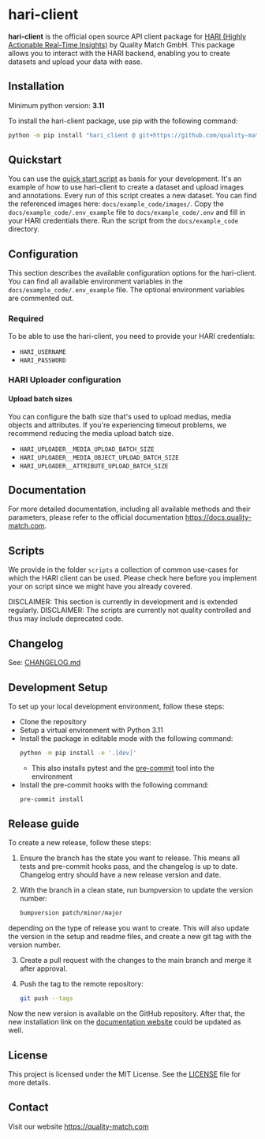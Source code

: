 # hari-client

**hari-client** is the official open source API client package for [HARI (Highly Actionable Real-Time Insights)](https://www.quality-match.com/product)
by Quality Match GmbH. This package allows you to interact with the HARI backend, enabling you to create datasets
and upload your data with ease.

## Installation

Minimum python version: **3.11**

To install the hari-client package, use pip with the following command:

```bash
python -m pip install "hari_client @ git+https://github.com/quality-match/hari-client@v4.0.0"
```

## Quickstart

You can use the [quick start script](docs/example_code/quickstart.py) as basis for your development.
It's an example of how to use hari-client to create a dataset and upload images and annotations.
Every run of this script creates a new dataset.
You can find the referenced images here: `docs/example_code/images/`.
Copy the `docs/example_code/.env_example` file to `docs/example_code/.env` and fill in your HARI credentials there.
Run the script from the `docs/example_code` directory.

## Configuration

This section describes the available configuration options for the hari-client.
You can find all available environment variables in the `docs/example_code/.env_example` file.
The optional environment variables are commented out.

### Required

To be able to use the hari-client, you need to provide your HARI credentials:

- `HARI_USERNAME`
- `HARI_PASSWORD`

### HARI Uploader configuration

#### Upload batch sizes

You can configure the bath size that's used to upload medias, media objects and attributes.
If you're experiencing timeout problems, we recommend reducing the media upload batch size.

- `HARI_UPLOADER__MEDIA_UPLOAD_BATCH_SIZE`
- `HARI_UPLOADER__MEDIA_OBJECT_UPLOAD_BATCH_SIZE`
- `HARI_UPLOADER__ATTRIBUTE_UPLOAD_BATCH_SIZE`

## Documentation

For more detailed documentation, including all available methods and their parameters, please refer to the official documentation https://docs.quality-match.com.

## Scripts

We provide in the folder `scripts` a collection of common use-cases for which the HARI client can be used.
Please check here before you implement your on script since we might have you already covered.

DISCLAIMER: This section is currently in development and is extended regularly.
DISCLAIMER: The scripts are currently not quality controlled and thus may include deprecated code.

## Changelog

See: [CHANGELOG.md](CHANGELOG.md)

## Development Setup

To set up your local development environment, follow these steps:

- Clone the repository
- Setup a virtual environment with Python 3.11
- Install the package in editable mode with the following command:
  ```bash
  python -m pip install -e '.[dev]'
  ```
  - This also installs pytest and the [pre-commit](https://github.com/pre-commit/pre-commit) tool into the environment
- Install the pre-commit hooks with the following command:
  ```bash
  pre-commit install
  ```

## Release guide

To create a new release, follow these steps:
1. Ensure the branch has the state you want to release. This means all tests and pre-commit hooks pass,
and the changelog is up to date. Changelog entry should have a new release version and date.

2. With the branch in a clean state, run bumpversion to update the version number:
   ```bash
   bumpversion patch/minor/major
   ```
depending on the type of release you want to create.
This will also update the version in the setup and readme files,
and create a new git tag with the version number.

3. Create a pull request with the changes to the main branch and merge it after approval.

4. Push the tag to the remote repository:
   ```bash
   git push --tags
   ```

Now the new version is available on the GitHub repository.
After that, the new installation link on the [documentation website](https://docs.quality-match.com/hari_client/installation/#installation) could be updated as well.

## License

This project is licensed under the MIT License. See the [LICENSE](LICENSE) file for more details.

## Contact

Visit our website https://quality-match.com
